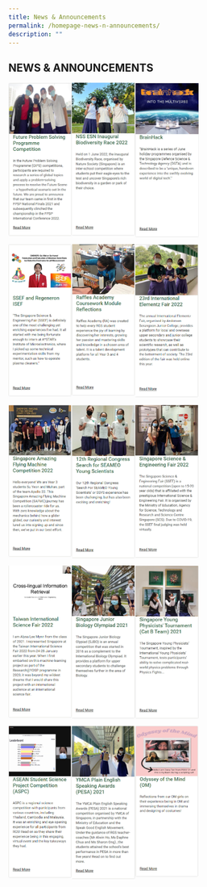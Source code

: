 ```yaml
---
title: News & Announcements
permalink: /homepage-news-n-announcements/
description: ""
---
```

## NEWS & ANNOUNCEMENTS

<p><a href="https://www.ezhishi.net/CKPSebook2022/">
<img style="width:25%" align=left src="/images/na1.jpg">
</a></p>

<p><a href="https://www.ezhishi.net/CKPSebook2022/">
<img style="width:25%" align=left src="/images/na2.jpg">
</a></p>

<p><a href="https://www.ezhishi.net/CKPSebook2022/">
<img style="width:25%" align=left src="/images/na3.jpg">
</a></p>
<br clear=left>

<p><a href="https://www.ezhishi.net/CKPSebook2022/">
<img style="width:25%" align=left src="/images/na4.jpg">
</a></p>

<p><a href="https://www.ezhishi.net/CKPSebook2022/">
<img style="width:25%" align=left src="/images/na5.jpg">
</a></p>

<p><a href="https://www.ezhishi.net/CKPSebook2022/">
<img style="width:25%" align=left src="/images/na6.jpg">
</a></p>
<br clear=left>

<p><a href="https://www.ezhishi.net/CKPSebook2022/">
<img style="width:25%" align=left src="/images/na7.jpg">
</a></p>

<p><a href="https://www.ezhishi.net/CKPSebook2022/">
<img style="width:25%" align=left src="/images/na8.jpg">
</a></p>

<p><a href="https://www.ezhishi.net/CKPSebook2022/">
<img style="width:25%" align=left src="/images/na9.jpg">
</a></p>
<br clear=left>

<p><a href="https://www.ezhishi.net/CKPSebook2022/">
<img style="width:25%" align=left src="/images/na10.jpg">
</a></p>

<p><a href="https://www.ezhishi.net/CKPSebook2022/">
<img style="width:25%" align=left src="/images/na11.jpg">
</a></p>

<p><a href="https://www.ezhishi.net/CKPSebook2022/">
<img style="width:25%" align=left src="/images/na12.jpg">
</a></p>
<br clear=left>

<p><a href="https://www.ezhishi.net/CKPSebook2022/">
<img style="width:25%" align=left src="/images/na13.jpg">
</a></p>

<p><a href="https://www.ezhishi.net/CKPSebook2022/">
<img style="width:25%" align=left src="/images/na14.jpg">
</a></p>

<p><a href="https://www.ezhishi.net/CKPSebook2022/">
<img style="width:25%" align=left src="/images/na15.jpg">
</a></p>
<br clear=left>